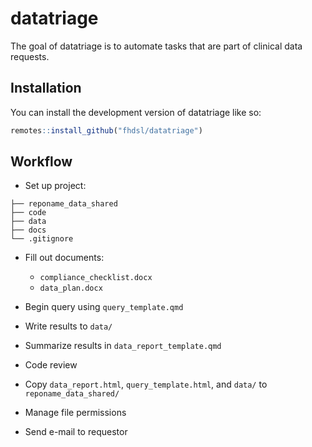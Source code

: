 
<!-- README.md is generated from README.Rmd. Please edit that file -->

# datatriage

<!-- badges: start -->
<!-- badges: end -->

The goal of datatriage is to automate tasks that are part of clinical
data requests.

## Installation

You can install the development version of datatriage like so:

``` r
remotes::install_github("fhdsl/datatriage")
```

## Workflow

- Set up project:

<!-- -->

    ├── reponame_data_shared
    ├── code
    ├── data
    ├── docs
    └── .gitignore

- Fill out documents:

  - `compliance_checklist.docx`
  - `data_plan.docx`

- Begin query using `query_template.qmd`

- Write results to `data/`

- Summarize results in `data_report_template.qmd`

- Code review

- Copy `data_report.html`, `query_template.html`, and `data/` to
  `reponame_data_shared/`

- Manage file permissions

- Send e-mail to requestor
